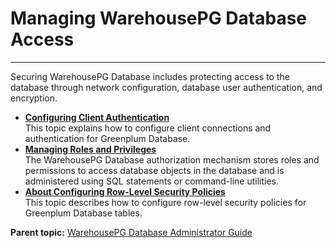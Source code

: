 # Managing WarehousePG Database Access 
---

Securing WarehousePG Database includes protecting access to the database through network configuration, database user authentication, and encryption.

-   **[Configuring Client Authentication](client_auth.html)**  
This topic explains how to configure client connections and authentication for Greenplum Database.
-   **[Managing Roles and Privileges](roles_privs.html)**  
The WarehousePG Database authorization mechanism stores roles and permissions to access database objects in the database and is administered using SQL statements or command-line utilities.
-   **[About Configuring Row-Level Security Policies](row_security.html)**  
This topic describes how to configure row-level security policies for Greenplum Database tables.

**Parent topic:** [WarehousePG Database Administrator Guide](../admin_guide/)

